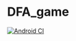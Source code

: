 # DFA_game

[![Android CI](https://github.com/clutzyninja/DFA_game/actions/workflows/android.yml/badge.svg)](https://github.com/clutzyninja/DFA_game/actions/workflows/android.yml)
